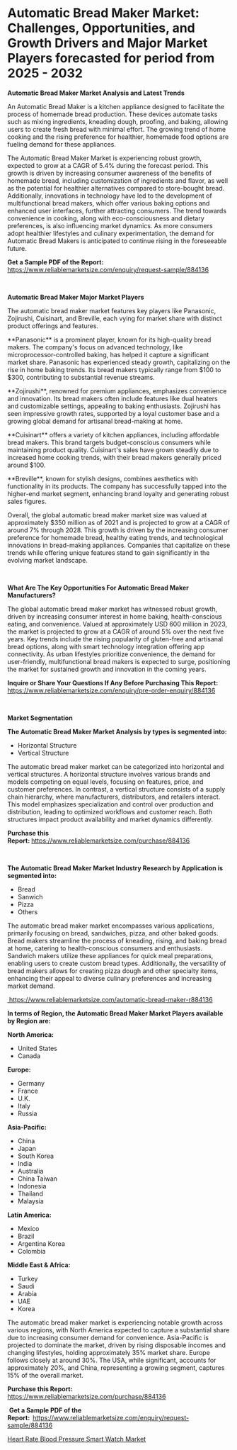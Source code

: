 <p><h1>Automatic Bread Maker Market: Challenges, Opportunities, and Growth Drivers and Major Market Players forecasted for period from 2025 - 2032</h1></p><p><strong>Automatic Bread Maker Market Analysis and Latest Trends</strong></p>
<p><p>An Automatic Bread Maker is a kitchen appliance designed to facilitate the process of homemade bread production. These devices automate tasks such as mixing ingredients, kneading dough, proofing, and baking, allowing users to create fresh bread with minimal effort. The growing trend of home cooking and the rising preference for healthier, homemade food options are fueling demand for these appliances. </p><p>The Automatic Bread Maker Market is experiencing robust growth, expected to grow at a CAGR of 5.4% during the forecast period. This growth is driven by increasing consumer awareness of the benefits of homemade bread, including customization of ingredients and flavor, as well as the potential for healthier alternatives compared to store-bought bread. Additionally, innovations in technology have led to the development of multifunctional bread makers, which offer various baking options and enhanced user interfaces, further attracting consumers. The trend towards convenience in cooking, along with eco-consciousness and dietary preferences, is also influencing market dynamics. As more consumers adopt healthier lifestyles and culinary experimentation, the demand for Automatic Bread Makers is anticipated to continue rising in the foreseeable future.</p></p>
<p><strong>Get a Sample PDF of the Report:&nbsp;</strong> <a href="https://www.reliablemarketsize.com/enquiry/request-sample/884136?utm_campaign=2200&utm_medium=2&utm_source=Github&utm_content=ia&utm_term=05022025&utm_id=automatic-bread-maker">https://www.reliablemarketsize.com/enquiry/request-sample/884136</a></p>
<p>&nbsp;</p>
<p><strong>Automatic Bread Maker Major Market Players</strong></p>
<p><p>The automatic bread maker market features key players like Panasonic, Zojirushi, Cuisinart, and Breville, each vying for market share with distinct product offerings and features.</p><p>**Panasonic** is a prominent player, known for its high-quality bread makers. The company's focus on advanced technology, like microprocessor-controlled baking, has helped it capture a significant market share. Panasonic has experienced steady growth, capitalizing on the rise in home baking trends. Its bread makers typically range from $100 to $300, contributing to substantial revenue streams.</p><p>**Zojirushi**, renowned for premium appliances, emphasizes convenience and innovation. Its bread makers often include features like dual heaters and customizable settings, appealing to baking enthusiasts. Zojirushi has seen impressive growth rates, supported by a loyal customer base and a growing global demand for artisanal bread-making at home.</p><p>**Cuisinart** offers a variety of kitchen appliances, including affordable bread makers. This brand targets budget-conscious consumers while maintaining product quality. Cuisinart's sales have grown steadily due to increased home cooking trends, with their bread makers generally priced around $100.</p><p>**Breville**, known for stylish designs, combines aesthetics with functionality in its products. The company has successfully tapped into the higher-end market segment, enhancing brand loyalty and generating robust sales figures.</p><p>Overall, the global automatic bread maker market size was valued at approximately $350 million as of 2021 and is projected to grow at a CAGR of around 7% through 2028. This growth is driven by the increasing consumer preference for homemade bread, healthy eating trends, and technological innovations in bread-making appliances. Companies that capitalize on these trends while offering unique features stand to gain significantly in the evolving market landscape.</p></p>
<p>&nbsp;</p>
<p><strong>What Are The Key Opportunities For Automatic Bread Maker Manufacturers?</strong></p>
<p><p>The global automatic bread maker market has witnessed robust growth, driven by increasing consumer interest in home baking, health-conscious eating, and convenience. Valued at approximately USD 600 million in 2023, the market is projected to grow at a CAGR of around 5% over the next five years. Key trends include the rising popularity of gluten-free and artisanal bread options, along with smart technology integration offering app connectivity. As urban lifestyles prioritize convenience, the demand for user-friendly, multifunctional bread makers is expected to surge, positioning the market for sustained growth and innovation in the coming years.</p></p>
<p><strong>Inquire or Share Your Questions If Any Before Purchasing This Report:</strong> <a href="https://www.reliablemarketsize.com/enquiry/pre-order-enquiry/884136?utm_campaign=2200&utm_medium=2&utm_source=Github&utm_content=ia&utm_term=05022025&utm_id=automatic-bread-maker">https://www.reliablemarketsize.com/enquiry/pre-order-enquiry/884136</a></p>
<p>&nbsp;</p>
<p><strong>Market Segmentation</strong></p>
<p><strong>The Automatic Bread Maker Market Analysis by types is segmented into:</strong></p>
<p><ul><li>Horizontal Structure</li><li>Vertical Structure</li></ul></p>
<p><p>The automatic bread maker market can be categorized into horizontal and vertical structures. A horizontal structure involves various brands and models competing on equal levels, focusing on features, price, and customer preferences. In contrast, a vertical structure consists of a supply chain hierarchy, where manufacturers, distributors, and retailers interact. This model emphasizes specialization and control over production and distribution, leading to optimized workflows and customer reach. Both structures impact product availability and market dynamics differently.</p></p>
<p><strong>Purchase this Report:&nbsp;</strong><a href="https://www.reliablemarketsize.com/purchase/884136?utm_campaign=2200&utm_medium=2&utm_source=Github&utm_content=ia&utm_term=05022025&utm_id=automatic-bread-maker">https://www.reliablemarketsize.com/purchase/884136</a></p>
<p>&nbsp;</p>
<p><strong>The Automatic Bread Maker Market Industry Research by Application is segmented into:</strong></p>
<p><ul><li>Bread</li><li>Sanwich</li><li>Pizza</li><li>Others</li></ul></p>
<p><p>The automatic bread maker market encompasses various applications, primarily focusing on bread, sandwiches, pizza, and other baked goods. Bread makers streamline the process of kneading, rising, and baking bread at home, catering to health-conscious consumers and enthusiasts. Sandwich makers utilize these appliances for quick meal preparations, enabling users to create custom bread types. Additionally, the versatility of bread makers allows for creating pizza dough and other specialty items, enhancing their appeal to diverse culinary preferences and increasing market demand.</p></p>
<p><a href="https://www.reliablemarketsize.com/automatic-bread-maker-r884136?utm_campaign=2200&utm_medium=2&utm_source=Github&utm_content=ia&utm_term=05022025&utm_id=automatic-bread-maker">&nbsp;https://www.reliablemarketsize.com/automatic-bread-maker-r884136</a></p>
<p><strong>In terms of Region, the Automatic Bread Maker Market Players available by Region are:</strong></p>
<p>
    <p> <strong> North America: </strong>
        <ul>
            <li>United States</li>
            <li>Canada</li>
        </ul>
        </p> 
    <p> <strong> Europe: </strong>
        <ul>
            <li>Germany</li>
            <li>France</li>
            <li>U.K.</li>
            <li>Italy</li>
            <li>Russia</li>
        </ul>
        </p> 
    <p> <strong> Asia-Pacific: </strong>
        <ul>
            <li>China</li>
            <li>Japan</li>
            <li>South Korea</li>
            <li>India</li>
            <li>Australia</li>
            <li>China Taiwan</li>
            <li>Indonesia</li>
            <li>Thailand</li>
            <li>Malaysia</li>
        </ul>
        </p> 
    <p> <strong> Latin America: </strong>
        <ul>
            <li>Mexico</li>
            <li>Brazil</li>
            <li>Argentina Korea</li>
            <li>Colombia</li>
        </ul>
        </p> 
    <p> <strong> Middle East & Africa: </strong>
        <ul>
            <li>Turkey</li>
            <li>Saudi</li>
            <li>Arabia</li>
            <li>UAE</li>
            <li>Korea</li>
        </ul>
    </p>
    </p>
<p><p>The automatic bread maker market is experiencing notable growth across various regions, with North America expected to capture a substantial share due to increasing consumer demand for convenience. Asia-Pacific is projected to dominate the market, driven by rising disposable incomes and changing lifestyles, holding approximately 35% market share. Europe follows closely at around 30%. The USA, while significant, accounts for approximately 20%, and China, representing a growing segment, captures 15% of the overall market.</p></p>
<p><strong>Purchase this Report: </strong><a href="https://www.reliablemarketsize.com/purchase/884136?utm_campaign=2200&utm_medium=2&utm_source=Github&utm_content=ia&utm_term=05022025&utm_id=automatic-bread-maker">https://www.reliablemarketsize.com/purchase/884136</a></p>
<p>&nbsp;<strong>Get a Sample PDF of the Report:&nbsp;&nbsp;</strong><a href="https://www.reliablemarketsize.com/enquiry/request-sample/884136?utm_campaign=2200&utm_medium=2&utm_source=Github&utm_content=ia&utm_term=05022025&utm_id=automatic-bread-maker">https://www.reliablemarketsize.com/enquiry/request-sample/884136</a></p>
<p><strong></strong></p>
<p><p><a href="https://github.com/shondapmbau/Market-Research-Report-List-1/blob/main/heart-rate-blood-pressure-smart-watch-market.md?utm_campaign=2200&utm_medium=2&utm_source=Github&utm_content=ia&utm_term=05022025&utm_id=automatic-bread-maker">Heart Rate Blood Pressure Smart Watch Market</a></p></p>